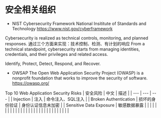 # 安全相关组织


+ NIST Cybersecurity Framework
National Insititute of Standards and Technology 
https://www.nist.gov/cyberframework

Cybersecurity is realized as technical controls, monitoring, and planned responses.
通过三个方面来实现：技术控制、检测、有计划的响应
From a technical standpoint, cybersecurity starts from managing identities, credentials, and their privileges and related access.

Identify, Protect, Detect, Respond, and Recover.





+ OWSAP
The Open Web Application Security Project (OWASP) is a nonprofit foundation that works to improve the security of software. 
https://owasp.org/

Top 10 Web Application Security Risks
| 安全风险 | 中文 | 描述 |
| --- | --- | --- |
| Injection | 注入 | 命令注入、SQL注入 |
| Broken Authentication | 损坏的身份验证 | 身份认证信息未加密 |
| Sensitive Data Exposure | 敏感数据暴露 |  |
|  |  |  |
|  |  |  |
|  |  |  |
|  |  |  |
|  |  |  |
|  |  |  |
|  |  |  |

